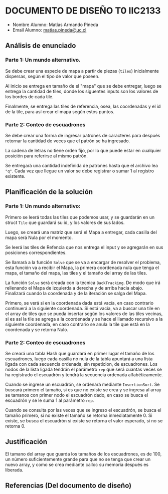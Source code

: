 # DOCUMENTO DE DISEÑO T0 IIC2133

- Nombre Alumno: Matías Armando Pineda
- Email Alumno: matias.pineda@uc.cl

## Análisis de enunciado

### Parte 1: Un mundo alternativo.

Se debe crear una especie de mapa a partir de piezas (`tiles`) inicialmente dispersas, según el tipo de valor que poseen. 

Al inicio se entrega en tamaño de el "mapa" que se debe entregar, luego se entrega la cantidad de tiles, donde los siguentes inputs son los valores de los bordes de cada tile. 

Finalmente, se entrega las tiles de referencia, osea, las coordenadas y el id de la tile, para así crear el mapa según estos puntos.

### Parte 2: Conteo de escuadrones

Se debe crear una forma de ingresar patrones de caracteres para después retornar la cantidad de veces que el patrón se ha ingresado.

La cadena de letras no tiene orden fijo, por lo que puede estar en cualquier posición para referirse al mismo patrón.

Se entregará una cantidad indefinida de patrones hasta que el archivo lea `"q"`. Cada vez que llegue un valor se debe registrar o sumar 1 al registro existente.

## Planificación de la solución

### Parte 1: Un mundo alternativo:

Primero se leerá todas las tiles que podemos usar, y se guardarán en un struct `Tile` que guardará su id, y los valores de sus lados.

Luego, se creará una matriz que será el Mapa a entregar, cada casilla del mapa será Nula por el momento.

Se leerá las tiles de Refencia que nos entrega el input y se agregarán en sus posiciones correspondientes.

Se llamará a la función `Solve` que se va a encargar de resolver el problema, esta función va a recibir el Mapa, la primera coordenada nula que tenga el mapa, el tamaño del mapa, las tiles y el tamaño del array de las tiles.

La función `Solve` será creada con la técnica `BackTracking`. De modo que irá rellenando el Mapa de izquierda a derecha y de arriba hacia abajo. Finalizará cuando la coordenada y de la iteración se salga del Mapa.

Primero, se verá si en la coordenada dada está vacía, en caso contrario continuerá a la siguiente coordenada. Si está vacía, va a buscar una tile en el array de tiles que se pueda insertar según los valores de las tiles vecinas, si es así la tile se agrega a la coordenada y se hace el llamado recursivo a la siguiente coordenada, en caso contrario se anula la tile que está en la coordenada y se retorna Nulo.

### Parte 2: Conteo de escuadrones

Se creará una tabla Hash que guardará en primer lugar el tamaño de los escuadrones, luego cada casilla no nula de la tabla apuntará a una lista ligada con cada secuencia ordenada, sin repeticion, de escuadrones. Los nodos de la lista ligada tendrán el parámetro `rep` que será cuantas veces se ha registrado el escuadrón y tendrá la secuencia ordenada alfabéticamente. 

Cuando se ingrese un escuadrón, se ordenará mediante `InsertionSort`. Se buscará primero el tamaño, si es que no existe se crea y se ingresa al array se tamanos con primer nodo el escuadrón dado, en caso se busca el escuadrón y se le suma 1 al parámetro `rep`.

Cuando se consulta por las veces que se ingreso el escuadrón, se busca el tamaño primero, si no existe el tamaño se retorna inmediatamente 0. Si existe, se busca el escuadrón si existe se retorna el valor esperado, si no se retorna 0. 

## Justificación

El tamano del array que guarda los tamaños de los escuadrones, es de 100, un número suficientemente grande para que no se tenga que crear un nuevo array, y como se crea mediante calloc su memoria después es liberada.

## Referencias (Del documento de diseño)

<!-- Enlace para bonus https://bonus.iic2133.org/redeem?code=eh32ixan1b8onef  -->
